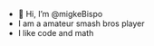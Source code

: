 - 👋 Hi, I’m @migkeBispo
- I am a amateur smash bros player
- I like code and math

<!---
migkeBispo/migkeBispo is a ✨ special ✨ repository because its `README.md` (this file) appears on your GitHub profile.
You can click the Preview link to take a look at your changes.
--->

